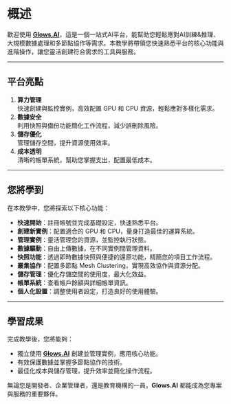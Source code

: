 # 概述

歡迎使用 [**Glows.AI**](https://glows.ai/)，這是一個一站式AI平台，能幫助您輕鬆應對AI訓練&推理、大規模數據處理和多節點協作等需求。本教學將帶領您快速熟悉平台的核心功能與進階操作，讓您靈活創建符合需求的工具與服務。

---

## **平台亮點**

1. **算力管理**  
   快速創建與監控實例，高效配置 GPU 和 CPU 資源，輕鬆應對多樣化需求。
2. **數據安全**  
   利用快照與備份功能簡化工作流程，減少誤刪除風險。
3. **儲存優化**  
   管理儲存空間，提升資源使用效率。
4. **成本透明**  
   清晰的帳單系統，幫助您掌握支出，配置最低成本。

---

## **您將學到**

在本教學中，您將探索以下核心功能：

- **快速開始**：註冊帳號並完成基礎設定，快速熟悉平台。
- **創建新實例**：配置適合的 GPU 和 CPU，量身打造最佳的運算系統。
- **管理實例**：靈活管理您的資源，並監控執行狀態。
- **數據驅動**：自由上傳數據，在不同實例間管理資料。
- **快照功能**：透過即時數據快照與便捷的還原功能，精簡您的項目工作流程。
- **叢集協作**：配置多節點 Mesh Clustering，實現高效協作與資源分配。
- **儲存管理**：優化存儲空間的使用度，最大化效益。
- **帳單系統**：查看帳戶餘額與詳細帳單資訊。
- **個人化設置**：調整使用者設定，打造良好的使用體驗。

---

## **學習成果**

完成教學後，您將能夠：

- 獨立使用 [**Glows.AI**](https://glows.ai/) 創建並管理實例，應用核心功能。
- 有效保護數據並掌握多節點協作的技術。
- 最佳化成本與儲存管理，提升效率並簡化操作流程。

無論您是開發者、企業管理者，還是教育機構的一員，**Glows.AI** 都能成為您專案與服務的重要夥伴。
